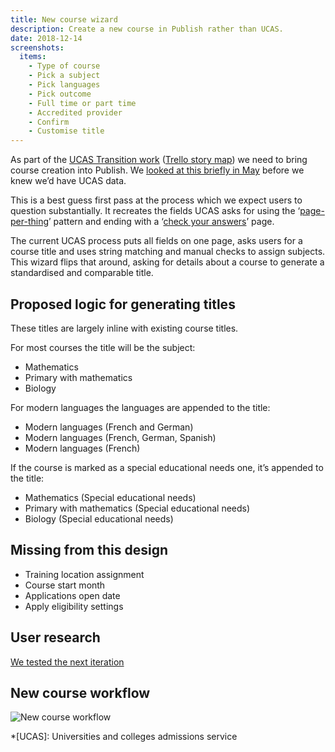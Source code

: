 ```yaml
---
title: New course wizard
description: Create a new course in Publish rather than UCAS.
date: 2018-12-14
screenshots:
  items:
    - Type of course
    - Pick a subject
    - Pick languages
    - Pick outcome
    - Full time or part time
    - Accredited provider
    - Confirm
    - Customise title
---
```


As part of the [UCAS Transition work](https://docs.google.com/document/d/1H8ecdKnrJ2nJbc87Lgx5t-gx2_jnt0NLYLKf1Y_G9zg/edit#) ([Trello story map](https://trello.com/b/O0RjGYkw/ucas-transition-story-map)) we need to bring course creation into Publish. We [looked at this briefly in May](/publish-teacher-training-courses/new-course-wizard) before we knew we’d have UCAS data.

This is a best guess first pass at the process which we expect users to question substantially. It recreates the fields UCAS asks for using the ‘[page-per-thing](https://design-system.service.gov.uk/patterns/question-pages/)’ pattern and ending with a ‘[check your answers](https://design-system.service.gov.uk/patterns/check-answers/)’ page.

The current UCAS process puts all fields on one page, asks users for a course title and uses string matching and manual checks to assign subjects. This wizard flips that around, asking for details about a course to generate a standardised and comparable title.

## Proposed logic for generating titles

These titles are largely inline with existing course titles.

For most courses the title will be the subject:

- Mathematics
- Primary with mathematics
- Biology

For modern languages the languages are appended to the title:

- Modern languages (French and German)
- Modern languages (French, German, Spanish)
- Modern languages (French)

If the course is marked as a special educational needs one, it’s appended to the title:

- Mathematics (Special educational needs)
- Primary with mathematics (Special educational needs)
- Biology (Special educational needs)

## Missing from this design

- Training location assignment
- Course start month
- Applications open date
- Apply eligibility settings

## User research

[We tested the next iteration](/publish-teacher-training-courses/new-course-2#user-research)

## New course workflow

![New course workflow](/publish-teacher-training-courses/new-course/workflow.png)

*[UCAS]: Universities and colleges admissions service
